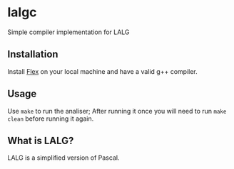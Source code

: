 # lalgc

Simple compiler implementation for LALG

## Installation

Install [Flex](https://www.gnu.org/software/flex/) on your local machine and have a valid g++ compiler.

## Usage
Use `make` to run the analiser; After running it once you will need to run `make clean` before running it again.

## What is LALG?
LALG is a simplified version of Pascal.

